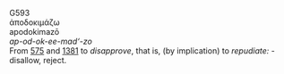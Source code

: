 <body>
  <p>G593<br>  ἀποδοκιμάζω  <br> apodokimazō  <br><i>ap-od-ok-ee-mad‘-zo </i><br>From <a href="g0575.htm">575</a> and <a href="g1381.htm">1381</a>  to <i>disapprove</i>, that is, (by implication) to <i>repudiate:</i> - disallow, reject.<br></p>
 </body>